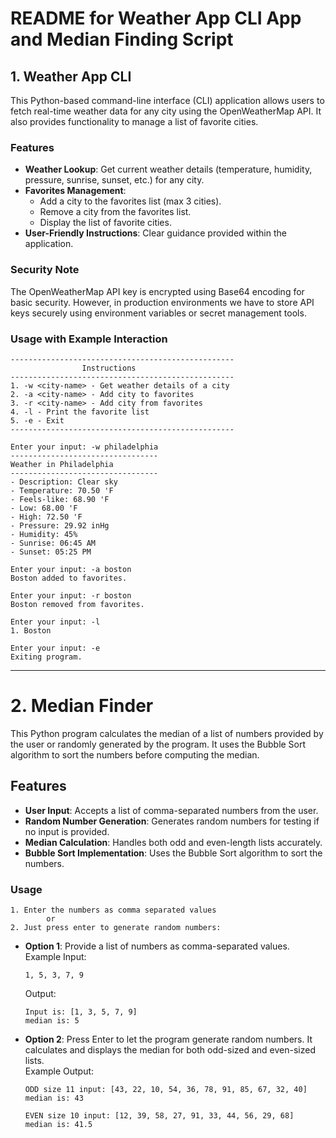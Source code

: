 # README for Weather App CLI App and Median Finding Script

## 1. Weather App CLI
This Python-based command-line interface (CLI) application allows users to fetch real-time weather data for any city using the OpenWeatherMap API. It also provides functionality to manage a list of favorite cities.

### Features

- **Weather Lookup**: Get current weather details (temperature, humidity, pressure, sunrise, sunset, etc.) for any city.
- **Favorites Management**:
  - Add a city to the favorites list (max 3 cities).
  - Remove a city from the favorites list.
  - Display the list of favorite cities.
- **User-Friendly Instructions**: Clear guidance provided within the application.

### Security Note

The OpenWeatherMap API key is encrypted using Base64 encoding for basic security. However, in production environments we have to store API keys securely using environment variables or secret management tools.

### Usage with Example Interaction
```text
--------------------------------------------------
                Instructions
--------------------------------------------------
1. -w <city-name> - Get weather details of a city
2. -a <city-name> - Add city to favorites
3. -r <city-name> - Add city from favorites
4. -l - Print the favorite list
5. -e - Exit
--------------------------------------------------

Enter your input: -w philadelphia
---------------------------------
Weather in Philadelphia
---------------------------------
- Description: Clear sky
- Temperature: 70.50 'F
- Feels-like: 68.90 'F
- Low: 68.00 'F
- High: 72.50 'F
- Pressure: 29.92 inHg
- Humidity: 45%
- Sunrise: 06:45 AM
- Sunset: 05:25 PM

Enter your input: -a boston
Boston added to favorites.

Enter your input: -r boston
Boston removed from favorites.

Enter your input: -l
1. Boston

Enter your input: -e
Exiting program.
```
---

# 2. Median Finder

This Python program calculates the median of a list of numbers provided by the user or randomly generated by the program. It uses the Bubble Sort algorithm to sort the numbers before computing the median.

## Features

- **User Input**: Accepts a list of comma-separated numbers from the user.
- **Random Number Generation**: Generates random numbers for testing if no input is provided.
- **Median Calculation**: Handles both odd and even-length lists accurately.
- **Bubble Sort Implementation**: Uses the Bubble Sort algorithm to sort the numbers.

### Usage
```text
1. Enter the numbers as comma separated values
        or
2. Just press enter to generate random numbers:
```
- **Option 1**: Provide a list of numbers as comma-separated values.  
  Example Input:
  ```text
  1, 5, 3, 7, 9
  ```
  Output:
  ```text
  Input is: [1, 3, 5, 7, 9]
  median is: 5
  ```

- **Option 2**: Press Enter to let the program generate random numbers. It calculates and displays the median for both odd-sized and even-sized lists.  
  Example Output:
  ```text
  ODD size 11 input: [43, 22, 10, 54, 36, 78, 91, 85, 67, 32, 40]
  median is: 43

  EVEN size 10 input: [12, 39, 58, 27, 91, 33, 44, 56, 29, 68]
  median is: 41.5
  ```
